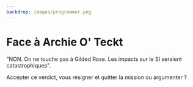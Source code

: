 ```yaml
---
backdrop: images/programmer.png
---
```


# Face à Archie O' Teckt

"NON. On ne touche pas à Gilded Rose. Les impacts sur le SI seraient catastrophiques".

Accepter ce verdict, vous résigner et quitter la mission ou argumenter ?


<Page url="/archie/151" instructions="" action="Accepter ce verdict" condition="none" />
<Page url="/archie/152" instructions="" action="Argumenter" condition="none" />
